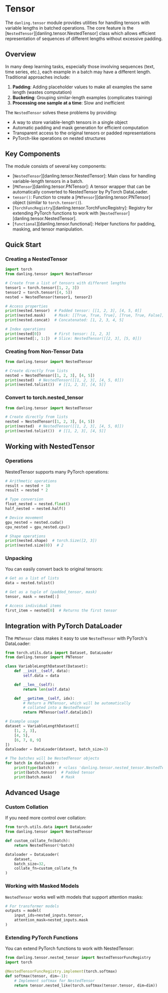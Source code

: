 # Tensor

The `danling.tensor` module provides utilities for handling tensors with variable lengths in batched operations.
The core feature is the [`NestedTensor`][danling.tensor.NestedTensor] class which allows efficient representation of sequences of different lengths without excessive padding.

## Overview

In many deep learning tasks, especially those involving sequences (text, time series, etc.), each example in a batch may have a different length. Traditional approaches include:

1. **Padding**: Adding placeholder values to make all examples the same length (wastes computation)
2. **Bucketing**: Grouping similar-length examples (complicates training)
3. **Processing one sample at a time**: Slow and inefficient

The `NestedTensor` solves these problems by providing:

- A way to store variable-length tensors in a single object
- Automatic padding and mask generation for efficient computation
- Transparent access to the original tensors or padded representations
- PyTorch-like operations on nested structures

## Key Components

The module consists of several key components:

- [`NestedTensor`][danling.tensor.NestedTensor]: Main class for handling variable-length tensors in a batch.
- [`PNTensor`][danling.tensor.PNTensor]: A tensor wrapper that can be automatically converted to NestedTensor by PyTorch DataLoader.
- `tensor()`: Function to create a [`PNTensor`][danling.tensor.PNTensor] object (similar to `torch.tensor()`).
- [`TorchFuncRegistry`][danling.tensor.TorchFuncRegistry]: Registry for extending PyTorch functions to work with [`NestedTensor`][danling.tensor.NestedTensor].
- [`functional`][danling.tensor.functional]: Helper functions for padding, masking, and tensor manipulation.

## Quick Start

### Creating a NestedTensor

```python
import torch
from danling.tensor import NestedTensor

# Create from a list of tensors with different lengths
tensor1 = torch.tensor([1, 2, 3])
tensor2 = torch.tensor([4, 5])
nested = NestedTensor(tensor1, tensor2)

# Access properties
print(nested.tensor)  # Padded tensor: [[1, 2, 3], [4, 5, 0]]
print(nested.mask)    # Mask: [[True, True, True], [True, True, False]]
print(nested.concat)  # Concatenated: [1, 2, 3, 4, 5]

# Index operations
print(nested[0])      # First tensor: [1, 2, 3]
print(nested[:, 1:])  # Slice: NestedTensor([[2, 3], [5, 0]])
```

### Creating from Non-Tensor Data

```python
from danling.tensor import NestedTensor

# Create directly from lists
nested = NestedTensor([1, 2, 3], [4, 5])
print(nested)  # NestedTensor([[1, 2, 3], [4, 5, 0]])
print(nested.tolist())  # [[1, 2, 3], [4, 5]]
```

### Convert to torch.nested_tensor

```python
from danling.tensor import NestedTensor

# Create directly from lists
nested = NestedTensor([1, 2, 3], [4, 5])
print(nested)  # NestedTensor([[1, 2, 3], [4, 5, 0]])
print(nested.tolist())  # [[1, 2, 3], [4, 5]]
```

## Working with NestedTensor

### Operations

NestedTensor supports many PyTorch operations:

```python
# Arithmetic operations
result = nested + 10
result = nested * 2

# Type conversion
float_nested = nested.float()
half_nested = nested.half()

# Device movement
gpu_nested = nested.cuda()
cpu_nested = gpu_nested.cpu()

# Shape operations
print(nested.shape)  # torch.Size([2, 3])
print(nested.size(0))  # 2
```

### Unpacking

You can easily convert back to original tensors:

```python
# Get as a list of lists
data = nested.tolist()

# Get as a tuple of (padded_tensor, mask)
tensor, mask = nested[:]

# Access individual items
first_item = nested[0]  # Returns the first tensor
```

## Integration with PyTorch DataLoader

The `PNTensor` class makes it easy to use `NestedTensor` with PyTorch's DataLoader:

```python
from torch.utils.data import Dataset, DataLoader
from danling.tensor import PNTensor

class VariableLengthDataset(Dataset):
    def __init__(self, data):
        self.data = data

    def __len__(self):
        return len(self.data)

    def __getitem__(self, idx):
        # Return a PNTensor, which will be automatically
        # collated into a NestedTensor
        return PNTensor(self.data[idx])

# Example usage
dataset = VariableLengthDataset([
    [1, 2, 3],
    [4, 5],
    [6, 7, 8, 9]
])
dataloader = DataLoader(dataset, batch_size=3)

# The batches will be NestedTensor objects
for batch in dataloader:
    print(type(batch))  # <class 'danling.tensor.nested_tensor.NestedTensor'>
    print(batch.tensor)  # Padded tensor
    print(batch.mask)    # Mask
```

## Advanced Usage

### Custom Collation

If you need more control over collation:

```python
from torch.utils.data import DataLoader
from danling.tensor import NestedTensor

def custom_collate_fn(batch):
    return NestedTensor(*batch)

dataloader = DataLoader(
    dataset,
    batch_size=32,
    collate_fn=custom_collate_fn
)
```

### Working with Masked Models

`NestedTensor` works well with models that support attention masks:

```python
# For transformer models
outputs = model(
    input_ids=nested_inputs.tensor,
    attention_mask=nested_inputs.mask
)
```

### Extending PyTorch Functions

You can extend PyTorch functions to work with NestedTensor:

```python
from danling.tensor.nested_tensor import NestedTensorFuncRegistry
import torch

@NestedTensorFuncRegistry.implement(torch.softmax)
def softmax(tensor, dim=-1):
    # Implement softmax for NestedTensor
    return tensor.nested_like(torch.softmax(tensor.tensor, dim=dim))
```
